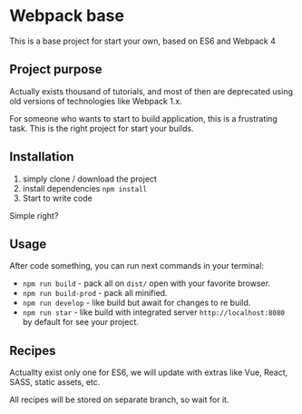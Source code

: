 # Webpack base 

This is a base project for start your own, based on ES6 and Webpack 4


## Project purpose

Actually exists thousand of tutorials, and most of then are deprecated using old versions of technologies like Webpack 1.x.

For someone who wants to start to build application, this is a frustrating task. This is the right project for start your builds.


## Installation

1. simply clone / download the project
2. install dependencies `npm install`
3. Start to write code

Simple right?

## Usage

After code something, you can run next commands in your terminal:

* `npm run build` - pack all on `dist/` open with your favorite browser.
* `npm run build-prod` - pack all minified.
* `npm run develop` - like build but await for changes to re build.
* `npm run star` - like build with integrated server `http://localhost:8080` by default for see your project.

## Recipes

Actuallty exist only one for ES6, we will update with extras like Vue, React, SASS, static assets, etc.

All recipes will be stored on separate branch, so wait for it.
